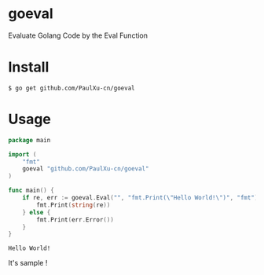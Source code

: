 # goeval

Evaluate Golang Code by the Eval Function

# Install

```shell script
$ go get github.com/PaulXu-cn/goeval
```

# Usage

```go
package main

import (
    "fmt"
    goeval "github.com/PaulXu-cn/goeval"
)

func main() {
    if re, err := goeval.Eval("", "fmt.Print(\"Hello World!\")", "fmt"); nil == err {
        fmt.Print(string(re))
    } else {
        fmt.Print(err.Error())
    }
}
```

```
Hello World!
```

It's sample !